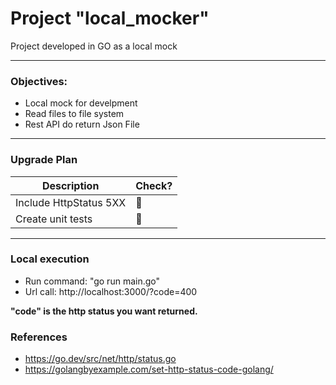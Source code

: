 # Project "local_mocker"

Project developed in GO as a local mock

---

### Objectives:

* Local mock for develpment
* Read files to file system
* Rest API do return Json File


---

### Upgrade Plan
| Description                                     | Check?                |
|-------------------------------------------------|-----------------------|
| Include HttpStatus 5XX                          | :black_square_button: |
| Create unit tests                               | :black_square_button: |


---

### Local execution

* Run command: "go run main.go"
* Url call: http://localhost:3000/?code=400

**"code" is the http status you want returned.**


### References

* https://go.dev/src/net/http/status.go
* https://golangbyexample.com/set-http-status-code-golang/
